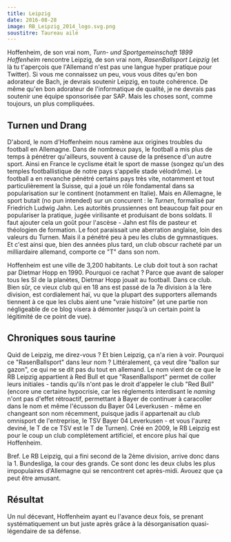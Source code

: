 ```yaml
---
title: Leipzig
date: 2016-08-28
image: RB_Leipzig_2014_logo.svg.png
soustitre: Taureau ailé
---
```


Hoffenheim, de son vrai nom, *Turn- und Sportgemeinschaft 1899 Hoffenheim* rencontre Leipzig, de son vrai nom, *RasenBallsport Leipzig* (et là tu t'aperçois que l'Allemand n'est pas une langue hyper pratique pour Twitter). Si vous me connaissez un peu, vous vous dites qu'en bon adorateur de Bach, je devrais soutenir Leipzig, en toute cohérence. De même qu'en bon adorateur de l'informatique de qualité, je ne devrais pas soutenir une équipe sponsorisée par SAP. Mais les choses sont, comme toujours, un plus compliquées.

## Turnen und Drang

D'abord, le nom d'Hoffenheim nous ramène aux origines troubles du football en Allemagne. Dans de nombreux pays, le football a mis plus de temps à pénétrer qu'ailleurs, souvent à cause de la présence d'un autre sport. Ainsi en France le cyclisme était le sport de masse (songez qu'un des temples footballistique de notre pays s'appelle stade vélodrôme). Le football a en revanche pénétré certains pays très vite, notamment et tout particulièrement la Suisse, qui a joué un rôle fondamental dans sa popularisation sur le continent (notamment en Italie). Mais en Allemagne, le sport butait (no pun intended) sur un concurent : le *Turnen*, formalisé par Friedrich Ludwig Jahn. Les autorités prussiennes ont beaucoup fait pour en populariser la pratique, jugée virilisante et produisant de bons soldats. Il faut ajouter cela un goût pour l'ascèse - Jahn est fils de pasteur et théologien de formation. Le foot paraissait une aberration anglaise, loin des valeurs du Turnen. Mais il a pénétré peu à peu les clubs de gymnastiques. Et c'est ainsi que, bien des années plus tard, un club obscur racheté par un milliardaire allemand, comporte ce "T" dans son nom.

Hoffenheim est une ville de 3,200 habitants. Le club doit tout à son rachat par Dietmar Hopp en 1990. Pourquoi ce rachat ? Parce que avant de saloper tous les SI de la planètes, Dietmar Hopp jouait au football. Dans ce club. Bien sûr, ce vieux club qui en 18 ans est passé de la 7e division à la 1ère division, est cordialement haï, vu que la plupart des supporters allemands tiennent à ce que les clubs aient une "vraie histoire" (et une partie non négligeable de ce blog visera à démonter jusqu'à un certain point la légitimité de ce point de vue).

## Chroniques sous taurine

Quid de Leipzig, me direz-vous ? Et bien Leipzig, ça n'a rien à voir. Pourquoi ce "RasenBallsport" dans leur nom ? Littéralement, ça veut dire "ballon sur gazon", ce qui ne se dit pas du tout en allemand. Le nom vient de ce que le RB Leipzig appartient à Red Bull et que "RasenBallsport" permet de coller leurs initiales - tandis qu'ils n'ont pas le droit d'appeler le club "Red Bull" (encore une certaine hypocrisie, car les réglements interdisant le *naming* n'ont pas d'effet rétroactif, permettant à Bayer de continuer à caracoller dans le nom et même l'écusson du Bayer 04 Leverkusen - même en changeant son nom récemment, puisque jadis il appartenait au club omnisport de l'entreprise, le TSV Bayer 04 Leverkusen -  et vous l'aurez deviné, le T de ce TSV est le T de Turnen). Créé en 2009, le RB Leipzig est pour le coup un club complètement artificiel, et encore plus haï que Hoffenheim. 

Bref. Le RB Leipzig, qui a fini second de la 2ème division, arrive donc dans la 1. Bundesliga, la cour des grands. Ce sont donc les deux clubs les plus impopulaires d'Allemagne qui se rencontrent cet après-midi. Avouez que ça peut être amusant.

## Résultat

Un nul décevant, Hoffenheim ayant eu l'avance deux fois, se prenant systématiquement un but juste après grâce à la désorganisation quasi-légendaire de sa défense.
